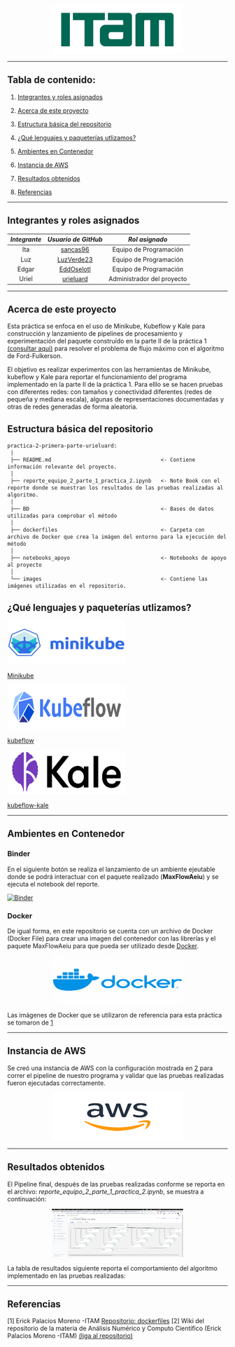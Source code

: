 <p align = "center">
    <img src="images/logo_itam.png" width="300" height="110" />

---

## Tabla de contenido:
    
1. [Integrantes y roles asignados](https://github.com/optimizacion-2-2022-gh-classroom/practica-2-primera-parte-urieluard#integrantes-y-roles-asignados)
    
2. [Acerca de este proyecto](https://github.com/optimizacion-2-2022-gh-classroom/practica-2-primera-parte-urieluard#acerca-de-este-proyecto)
    
3. [Estructura básica del repositorio](https://github.com/optimizacion-2-2022-gh-classroom/practica-2-primera-parte-urieluard#estructura-b%C3%A1sica-del-repositorio)
    
4. [¿Qué lenguajes y paqueterías utlizamos?](https://github.com/optimizacion-2-2022-gh-classroom/practica-2-primera-parte-urieluard#qu%C3%A9-lenguajes-y-paqueter%C3%ADas-utlizamos)

5. [Ambientes en Contenedor](https://github.com/optimizacion-2-2022-gh-classroom/practica-2-primera-parte-urieluard#ambientes-en-contenedor)

6. [Instancia de AWS](https://github.com/optimizacion-2-2022-gh-classroom/practica-2-primera-parte-urieluard#ambientes-en-contenedor)

7. [Resultados obtenidos](https://github.com/optimizacion-2-2022-gh-classroom/practica-2-primera-parte-urieluard#resultados-obtenidos)
    
8. [Referencias](https://github.com/optimizacion-2-2022-gh-classroom/practica-2-primera-parte-urieluard#referencias)
    
---

## Integrantes y roles asignados

|     ***Integrante***      |             ***Usuario de GitHub***             |  ***Rol asignado***        |                       
|:-------------------------:|:-----------------------------------------------:|:--------------------------:|
|  Ita                      |    [sancas96](https://github.com/sancas96)      | Equipo de Programación     | 
|  Luz                      |    [LuzVerde23](https://github.com/LuzVerde23)  | Equipo de Programación     | 
|  Edgar                    |    [EddOselotl](https://github.com/EddOselotl)  | Equipo de Programación     | 
|  Uriel                    |    [urieluard](https://github.com/urieluard)    | Administrador del proyecto | 

---    

## Acerca de este proyecto
    
Esta práctica se enfoca en el uso de Minikube, Kubeflow y Kale para construcción y lanzamiento de pipelines de procesamiento y experimentación del paquete construído en la parte II de la práctica 1 [(consultar aquí)](https://github.com/optimizacion-2-2022-gh-classroom/practica-1-segunda-parte-LuzVerde23) para resolver el problema de flujo máximo con el algoritmo de Ford-Fulkerson.

El objetivo es realizar experimentos con las herramientas de Minikube, kubeflow y Kale para reportar el funcionamiento del programa implementado en la parte II de la práctica 1. Para elllo se se hacen pruebas con diferentes redes: con tamaños y conectividad diferentes (redes de pequeña y mediana escala), algunas de representaciones documentadas y otras de redes generadas de forma aleatoria.
 
## Estructura básica del repositorio

```
practica-2-primera-parte-urieluard:
 |
 ├── README.md                                   <- Contiene información relevante del proyecto.
 │
 ├── reporte_equipo_2_parte_1_practica_2.ipynb   <- Note Book con el reporte donde se muestran los resultados de las pruebas realizadas al algoritmo.
 |
 ├── BD                                          <- Bases de datos utilizadas para comprobar el método
 │
 ├── dockerfiles                                 <- Carpeta con archivo de Docker que crea la imágen del entorno para la ejecución del método
 │
 ├── notebooks_apoyo                             <- Notebooks de apoyo al proyecto
 │
 └── images                                      <- Contiene las imágenes utilizadas en el repositorio.
``` 

## ¿Qué lenguajes y paqueterías utlizamos?

<img src="images/minikube.jpeg" width="270" height="100" />

[Minikube](https://minikube.sigs.k8s.io/docs/start/)


<img src="images/kubeflow.png" width="270" height="100" />

[kubeflow](https://www.kubeflow.org/)


<img src="images/kale_logo.png" width="270" height="100" />

[kubeflow-kale](https://github.com/kubeflow-kale/kale)

---

## Ambientes en Contenedor

### Binder

En el siguiente botón se realiza el lanzamiento de un ambiente ejeutable donde se podrá interactuar con el paquete realizado (**MaxFlowAeiu**) y se ejecuta el notebook del reporte.
    
[![Binder](https://mybinder.org/badge_logo.svg)](https://mybinder.org/v2/gh/optimizacion-2-2022-gh-classroom/practica-1-segunda-parte-LuzVerde23/main?labpath=reporte_equipo_2_parte_2_practica_1.ipynb)

### Docker

De igual forma, en este repositorio se cuenta con un archivo de Docker (Docker File) para crear una imagen del contenedor con las librerías y el paquete MaxFlowAeiu para que pueda ser utilizado desde [Docker](https://www.docker.com/).

<p align = "center">
    <img src="images/Docker-Logo.png" width="300" height="110" />

Las imágenes de Docker que se utilizaron de referencia para esta práctica se tomaron de [1](https://github.com/optimizacion-2-2022-gh-classroom/practica-2-primera-parte-urieluard#referencias)

---

## Instancia de AWS

Se creó una instancia de AWS con la configuración mostrada en [2](https://github.com/optimizacion-2-2022-gh-classroom/practica-2-primera-parte-urieluard#referencias) para correr el pipeline de nuestro programa y validar que las pruebas realizadas fueron ejecutadas correctamente.

<p align = "center">
    <img src="images/aws.png" width="300" height="110" />

---

## Resultados obtenidos

El Pipeline final, después de las pruebas realizadas conforme se reporta en el archivo: _reporte_equipo_2_parte_1_practica_2.ipynb_, se muestra a continuación:

<p align = "center">
    <img src="images/ejemplo4.png" width="300" height="110" />

La tabla de resultados siguiente reporta el comportamiento del algoritmo implementado en las pruebas realizadas:



---

## Referencias

[1] Erick Palacios Moreno -ITAM [Repositorio: dockerfiles](https://github.com/palmoreck/dockerfiles/tree/master/jupyterlab/kale/general/certs/0.6.1)
[2] Wiki del repositorio de la materia de Análisis Numérico y Computo Científico (Erick Palacios Moreno -ITAM) [(liga al repositorio)](https://github.com/ITAM-DS/analisis-numerico-computo-cientifico/wiki/6.Minikube-y-AWS)